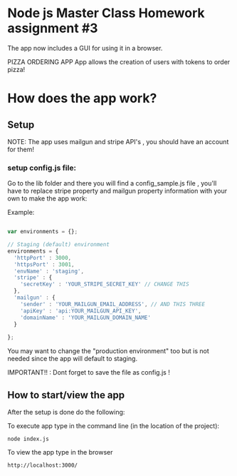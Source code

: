 # Node js Master Class Homework assignment #3

The app now includes a GUI for using it in a browser.

PIZZA ORDERING APP
App allows the creation of users with tokens to order pizza!

# How does the app work?

## Setup

NOTE: The app uses mailgun and stripe API's , you should have an account for them!

### setup config.js file:
Go to the lib folder and there you will find a config_sample.js file , you'll have to replace stripe property and mailgun property information with your own to make the app work:


Example:

```Javascript

var environments = {};

// Staging (default) environment
environments = {
  'httpPort' : 3000,
  'httpsPort' : 3001,
  'envName' : 'staging',
  'stripe' : {
    'secretKey' : 'YOUR_STRIPE_SECRET_KEY' // CHANGE THIS
  },
  'mailgun' : {
    'sender' : 'YOUR_MAILGUN_EMAIL_ADDRESS', // AND THIS THREE
    'apiKey' : 'api:YOUR_MAILGUN_API_KEY',
    'domainName' : 'YOUR_MAILGUN_DOMAIN_NAME'
  }
  
};

```
You may want to change the "production environment" too but is not needed since the app will default to staging.

IMPORTANT!! : Dont forget to save the file as config.js !

## How to start/view the app

After the setup is done do the following:

To execute app type in the command line (in the location of the project):
```
node index.js
```
To view the app type in the browser
```
http://localhost:3000/
```
